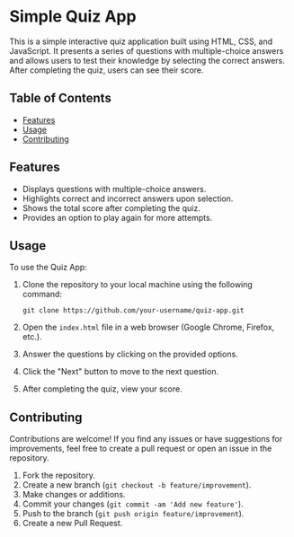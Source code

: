 # Simple Quiz App

This is a simple interactive quiz application built using HTML, CSS, and JavaScript. It presents a series of questions with multiple-choice answers and allows users to test their knowledge by selecting the correct answers. After completing the quiz, users can see their score.

## Table of Contents

- [Features](#features)
- [Usage](#usage)
- [Contributing](#contributing)
## Features

- Displays questions with multiple-choice answers.
- Highlights correct and incorrect answers upon selection.
- Shows the total score after completing the quiz.
- Provides an option to play again for more attempts.

## Usage

To use the Quiz App:

1. Clone the repository to your local machine using the following command:

    ```
    git clone https://github.com/your-username/quiz-app.git
    ```

2. Open the `index.html` file in a web browser (Google Chrome, Firefox, etc.).
3. Answer the questions by clicking on the provided options.
4. Click the "Next" button to move to the next question.
5. After completing the quiz, view your score.

## Contributing

Contributions are welcome! If you find any issues or have suggestions for improvements, feel free to create a pull request or open an issue in the repository.

1. Fork the repository.
2. Create a new branch (`git checkout -b feature/improvement`).
3. Make changes or additions.
4. Commit your changes (`git commit -am 'Add new feature'`).
5. Push to the branch (`git push origin feature/improvement`).
6. Create a new Pull Request.
